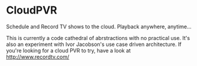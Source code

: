 CloudPVR
========

Schedule and Record TV shows to the cloud. Playback anywhere, anytime...

This is currently a code cathedral of abrstractions with no practical use. It's also an experiment with Ivor Jacobson's use case driven architecture.
If you're looking for a cloud PVR to try, have a look at http://www.recordtv.com/
